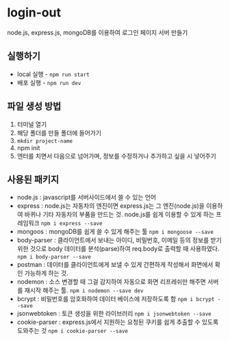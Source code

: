 # login-out

node.js, express.js, mongoDB를 이용하여 로그인 페이지 서버 만들기

## 실행하기

- local 실행 - `npm run start`
- 배포 실행 - `npm run dev`

## 파일 생성 방법

1. 터미널 열기
2. 해당 폴더를 만들 폴더에 들어가기
3. `mkdir project-name`
4. npm init
5. 엔터를 치면서 다음으로 넘어가며, 정보를 수정하거나 추가하고 싶을 시 넣어주기

## 사용된 패키지

- node.js : javascript를 서버사이드에서 쓸 수 있는 언어
- express : node.js는 자동차의 엔진이면 express.js는 그 엔진(node.js)을 이용하여 바퀴나 기타 자동차의 부품을 만드는 것. node.js를 쉽게 이용할 수 있게 하는 프레임워크 `npm i express --save`
- mongoos : mongoDB를 쉽게 쓸 수 있게 해주는 툴 `npm i mongoose --save`
- body-parser : 클라이언트에서 보내는 아이디, 비밀번호, 이메일 등의 정보를 받기 위한 것으로 body 데이터를 분석(parse)하여 req.body로 출력할 때 사용하였다. `npm i body-parser --save`
- postman : 데이터를 클라이언트에게 보낼 수 있게 간편하게 작성해서 화면에서 확인 가능하게 하는 것.
- nodemon : 소스 변경할 때 그걸 감지하여 자동으로 화면 리프레쉬만 해주면 서버를 재시작 해주는 툴. `npm i nodemon --save dev`
- bcrypt : 비밀번호를 암호화하여 데이터 베이스에 저장하도록 함 `npm i bcrypt --save`
- jsonwebtoken : 토큰 생성을 위한 라이브러리 `npm i jsonwebtoken --save`
- cookie-parser : express.js에서 지원하는 요청된 쿠키를 쉽게 추출할 수 있도록 도와주는 것 `npm i cookie-parser --save`

